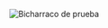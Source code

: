 ![Bicharraco de prueba](https://github.com/user-attachments/assets/723a9a51-35b8-469d-b436-4723aa5c1a89)
